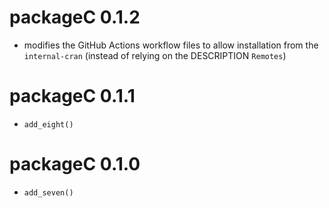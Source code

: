 # packageC 0.1.2

* modifies the GitHub Actions workflow files to allow installation from the `internal-cran` (instead of relying on the DESCRIPTION `Remotes`)

# packageC 0.1.1

* `add_eight()`

# packageC 0.1.0

* `add_seven()`
